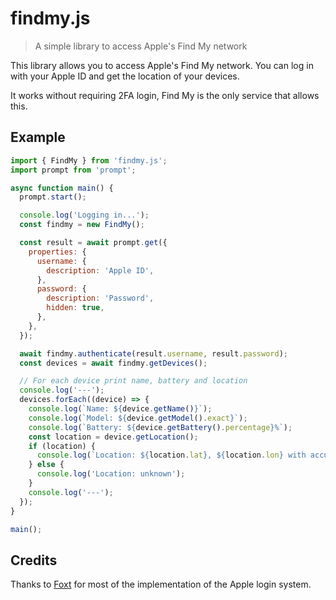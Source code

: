 # findmy.js

> A simple library to access Apple's Find My network

This library allows you to access Apple's Find My network. You can log in with your Apple ID and get the location of your devices.

It works without requiring 2FA login, Find My is the only service that allows this.

## Example

```javascript
import { FindMy } from 'findmy.js';
import prompt from 'prompt';

async function main() {
  prompt.start();

  console.log('Logging in...');
  const findmy = new FindMy();

  const result = await prompt.get({
    properties: {
      username: {
        description: 'Apple ID',
      },
      password: {
        description: 'Password',
        hidden: true,
      },
    },
  });

  await findmy.authenticate(result.username, result.password);
  const devices = await findmy.getDevices();

  // For each device print name, battery and location
  console.log('---');
  devices.forEach((device) => {
    console.log(`Name: ${device.getName()}`);
    console.log(`Model: ${device.getModel().exact}`);
    console.log(`Battery: ${device.getBattery().percentage}%`);
    const location = device.getLocation();
    if (location) {
      console.log(`Location: ${location.lat}, ${location.lon} with accuracy ${location.accuracy}`);
    } else {
      console.log('Location: unknown');
    }
    console.log('---');
  });
}

main();
```

## Credits

Thanks to [Foxt](https://github.com/foxt) for most of the implementation of the Apple login system.
